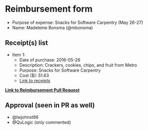 
# Reimbursement form

- Purpose of expense: Snacks for Software Carpentry (May 26-27)
- Name: Madeleine Bonsma (@mbonsma)

## Receipt(s) list

<!-- Replace the below example, following the format provided, and adding items as needed -->

<!-- Example -->
- Item 1:
    - Date of purchase: 2016-05-26
    - Description: Crackers, cookies, chips, and fruit from Metro
    - Purpose: Snacks for Software Carpentry
    - Cost ($): 51.63
    - [Link to receipts](https://github.com/UofTCoders/council/blob/master/treasurer/receipts/2016-05-26-food-Metro.pdf)
    
**[Link to Reimbursement Pull Request](https://github.com/UofTCoders/council/pull/22)**

## Approval (seen in PR as well)

- @lwjohnst86
- @QuLogic (only commented)

